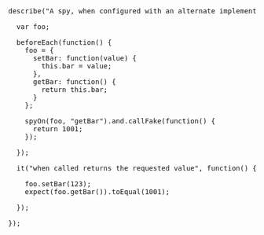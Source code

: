 <pre class="runnable readonly 550">
describe("A spy, when configured with an alternate implementation", function() {

  var foo;

  beforeEach(function() {
    foo = {
      setBar: function(value) {
        this.bar = value;
      },
      getBar: function() {
        return this.bar;
      }
    };

    spyOn(foo, "getBar").and.callFake(function() {
      return 1001;
    });

  });

  it("when called returns the requested value", function() {
  
    foo.setBar(123);
    expect(foo.getBar()).toEqual(1001);

  });
  
});</pre>